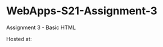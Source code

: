 # WebApps-S21-Assignment-3
Assignment 3 - Basic HTML

Hosted at: [](https://44-563-web-apps-s21.github.io/webapps-s21-assignment-3-JeevanBodigam/)
